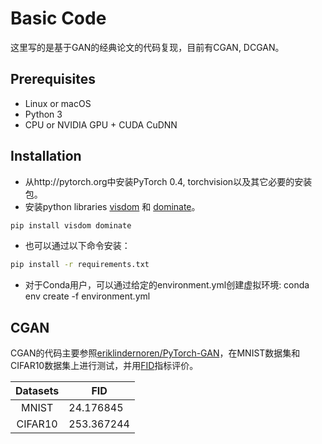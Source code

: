 # Basic Code
这里写的是基于GAN的经典论文的代码复现，目前有CGAN, DCGAN。

## Prerequisites
- Linux or macOS
- Python 3
- CPU or NVIDIA GPU + CUDA CuDNN

## Installation
- 从http://pytorch.org中安装PyTorch 0.4, torchvision以及其它必要的安装包。
- 安装python libraries [visdom](https://github.com/facebookresearch/visdom) 和 [dominate](https://github.com/Knio/dominate)。
```bash
pip install visdom dominate
```
- 也可以通过以下命令安装：
```bash
pip install -r requirements.txt
```
- 对于Conda用户，可以通过给定的environment.yml创建虚拟环境:
conda env create -f environment.yml 

## CGAN
CGAN的代码主要参照[eriklindernoren/PyTorch-GAN](https://github.com/eriklindernoren/PyTorch-GAN/blob/master/implementations/cgan/cgan.py)，在MNIST数据集和CIFAR10数据集上进行测试，并用[FID](https://github.com/mseitzer/pytorch-fid)指标评价。

|Datasets                              |FID                                 |
|:------------------------------------:|------------------------------------|
|MNIST                                 |24.176845                           |
|CIFAR10                               |253.367244                          |
